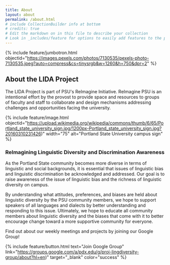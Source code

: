 ```yaml
---
title: About
layout: about
permalink: /about.html
# include CollectionBuilder info at bottom
# credits: true
# Edit the markdown on in this file to describe your collection
# Look in _includes/feature for options to easily add features to the page
---
```


{% include feature/jumbotron.html objectid="https://images.pexels.com/photos/7130535/pexels-photo-7130535.jpeg?auto=compress&cs=tinysrgb&w=1260&h=750&dpr=2" %}

## About the LIDA Project

The LIDA Project is part of PSU's ReImagine Initiative. ReImagine PSU is an intentional effort by the provost to provide space and resources to groups of faculty and staff to collaborate and design mechanisms addressing challenges and opportunities facing the university. 

{% include feature/image.html objectid="https://upload.wikimedia.org/wikipedia/commons/thumb/6/65/Portland_state_university_sign.jpg/1200px-Portland_state_university_sign.jpg?20160310231426)" width="75" alt="Portland State University campus sign" %}

### ReImagining Linguistic Diversity and Discrimination Awareness

As the Portland State community becomes more diverse in terms of linguistic and social backgrounds, it is essential that issues of linguistic bias and linguistic discrimination be acknowledged and addressed. Our goal is to raise awareness of the issue of linguistic bias and the richness of linguistic diversity on campus. 

By understanding what attitudes, preferences, and biases are held about linguistic diversity by the PSU community members, we hope to support speakers of all languages and dialects by better understanding and responding to this issue. Ultimately, we hope to educate all community members about linguistic diversity and the biases that come with it to better encourage change toward a more supportive community for everyone.

Find out about our weekly meetings and projects by joining our Google Group!

{% include feature/button.html text="Join Google Group" link="https://groups.google.com/a/pdx.edu/g/proj-lingdiversity-group/about?hl=en)" target="_blank" color="success" %}
